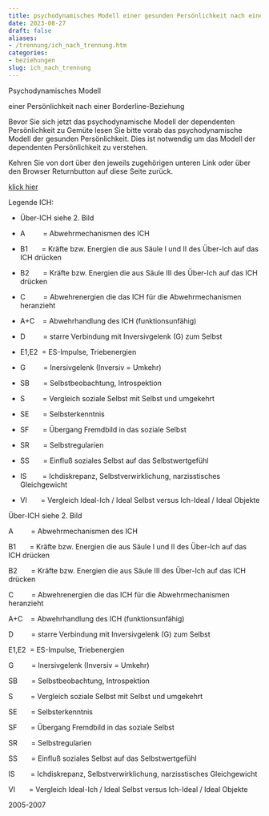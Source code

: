 ```yaml
---
title: psychodynamisches Modell einer gesunden Persönlichkeit nach einer Borderline-Beziehung
date: 2023-08-27
draft: false
aliases:
- /trennung/ich_nach_trennung.htm
categories:
- beziehungen
slug: ich_nach_trennung
---
```





Psychodynamisches Modell

einer Persönlichkeit
nach einer Borderline-Beziehung

Bevor Sie
sich jetzt das psychodynamische Modell der dependenten Persönlichkeit zu
Gemüte lesen Sie bitte vorab das psychodynamische Modell der gesunden
Persönlichkeit. Dies ist notwendig um das Modell der dependenten
Persönlichkeit zu verstehen.

Kehren
Sie von dort über den jeweils zugehörigen unteren Link oder über den Browser
Returnbutton auf diese Seite zurück.

[klick
hier](https://borderliner.ch/ich/psychodynamisches_modell-normal.htm)

[](https://borderliner.ch)

Legende ICH:

- Über-ICH siehe 2. Bild

- A         =
    Abwehrmechanismen des ICH

- B1       = Kräfte bzw.
    Energien die aus Säule I und II des Über-Ich auf das ICH drücken

- B2       = Kräfte bzw.
    Energien die aus Säule III des Über-Ich auf das ICH drücken

- C         = Abwehrenergien die das ICH für die Abwehrmechanismen heranzieht

- A+C    = Abwehrhandlung des ICH
    (funktionsunfähig)

- D         = starre
    Verbindung mit Inversivgelenk (G) zum Selbst

- E1,E2  = ES-Impulse, Triebenergien

- G         =
    Inersivgelenk (Inversiv = Umkehr)

- SB       = Selbstbeobachtung,
    Introspektion

- S         =
    Vergleich soziale Selbst mit Selbst und umgekehrt

- SE       = Selbsterkenntnis

- SF       = Übergang Fremdbild
    in das soziale Selbst

- SR       = Selbstregularien

- SS       = Einfluß soziales
    Selbst auf das Selbstwertgefühl

- IS        = Ichdiskrepanz,
    Selbstverwirklichung, narzisstisches Gleichgewicht

- VI       = Vergleich Ideal-Ich
    / Ideal Selbst versus Ich-Ideal / Ideal Objekte

Über-ICH siehe 2. Bild

A         =
    Abwehrmechanismen des ICH

B1       = Kräfte bzw.
    Energien die aus Säule I und II des Über-Ich auf das ICH drücken

B2       = Kräfte bzw.
    Energien die aus Säule III des Über-Ich auf das ICH drücken

C         = Abwehrenergien die das ICH für die Abwehrmechanismen heranzieht

A+C    = Abwehrhandlung des ICH
    (funktionsunfähig)

D         = starre
    Verbindung mit Inversivgelenk (G) zum Selbst

E1,E2  = ES-Impulse, Triebenergien

G         =
    Inersivgelenk (Inversiv = Umkehr)

SB       = Selbstbeobachtung,
    Introspektion

S         =
    Vergleich soziale Selbst mit Selbst und umgekehrt

SE       = Selbsterkenntnis

SF       = Übergang Fremdbild
    in das soziale Selbst

SR       = Selbstregularien

SS       = Einfluß soziales
    Selbst auf das Selbstwertgefühl

IS        = Ichdiskrepanz,
    Selbstverwirklichung, narzisstisches Gleichgewicht

VI       = Vergleich Ideal-Ich
    / Ideal Selbst versus Ich-Ideal / Ideal Objekte

2005-2007


